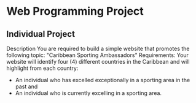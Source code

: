 # Web Programming Project

## Individual Project
Description
You are required to build a simple website that promotes the following topic: "Caribbean Sporting Ambassadors"
Requirements:
Your website will identify four (4) different countries in the Caribbean and will highlight
from each country:
* An individual who has excelled exceptionally in a sporting area in the past and
* An individual who is currently excelling in a sporting area. 

